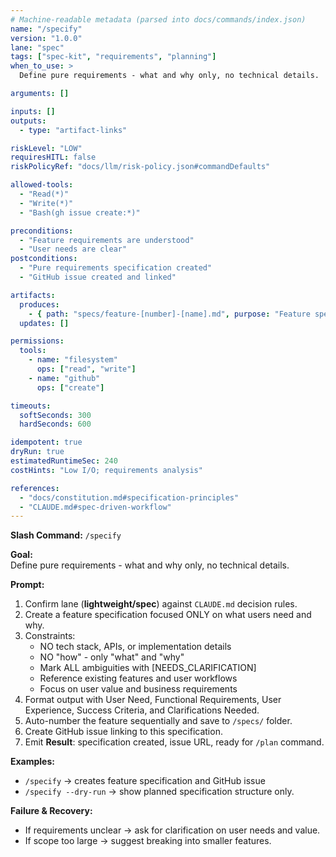 ```yaml
---
# Machine-readable metadata (parsed into docs/commands/index.json)
name: "/specify"
version: "1.0.0"
lane: "spec"
tags: ["spec-kit", "requirements", "planning"]
when_to_use: >
  Define pure requirements - what and why only, no technical details.

arguments: []

inputs: []
outputs:
  - type: "artifact-links"

riskLevel: "LOW"
requiresHITL: false
riskPolicyRef: "docs/llm/risk-policy.json#commandDefaults"

allowed-tools:
  - "Read(*)"
  - "Write(*)"
  - "Bash(gh issue create:*)"

preconditions:
  - "Feature requirements are understood"
  - "User needs are clear"
postconditions:
  - "Pure requirements specification created"
  - "GitHub issue created and linked"

artifacts:
  produces:
    - { path: "specs/feature-[number]-[name].md", purpose: "Feature specification" }
  updates: []

permissions:
  tools:
    - name: "filesystem"
      ops: ["read", "write"]
    - name: "github"
      ops: ["create"]

timeouts:
  softSeconds: 300
  hardSeconds: 600

idempotent: true
dryRun: true
estimatedRuntimeSec: 240
costHints: "Low I/O; requirements analysis"

references:
  - "docs/constitution.md#specification-principles"
  - "CLAUDE.md#spec-driven-workflow"
---
```


**Slash Command:** `/specify`

**Goal:**  
Define pure requirements - what and why only, no technical details.

**Prompt:**  
1) Confirm lane (**lightweight/spec**) against `CLAUDE.md` decision rules.  
2) Create a feature specification focused ONLY on what users need and why.
3) Constraints:
   - NO tech stack, APIs, or implementation details
   - NO "how" - only "what" and "why"
   - Mark ALL ambiguities with [NEEDS_CLARIFICATION]
   - Reference existing features and user workflows
   - Focus on user value and business requirements
4) Format output with User Need, Functional Requirements, User Experience, Success Criteria, and Clarifications Needed.
5) Auto-number the feature sequentially and save to `/specs/` folder.
6) Create GitHub issue linking to this specification.
7) Emit **Result**: specification created, issue URL, ready for `/plan` command.

**Examples:**  
- `/specify` → creates feature specification and GitHub issue
- `/specify --dry-run` → show planned specification structure only.

**Failure & Recovery:**  
- If requirements unclear → ask for clarification on user needs and value.
- If scope too large → suggest breaking into smaller features.